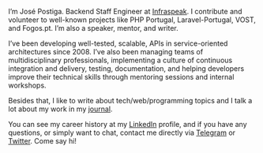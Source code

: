 I’m José Postiga. Backend Staff Engineer at [Infraspeak](https://infraspeak.com). I contribute and volunteer to well-known projects like PHP Portugal, Laravel-Portugal, VOST, and Fogos.pt. I’m also a speaker, mentor, and writer.

I’ve been developing well-tested, scalable, APIs in service-oriented architectures since 2008. I’ve also been managing teams of multidisciplinary professionals, implementing a culture of continuous integration and delivery, testing, documentation, and helping developers improve their technical skills through mentoring sessions and internal workshops. 

Besides that, I like to write about tech/web/programming topics and I talk a lot about my work in my [journal](https://josepostiga.com).

You can see my career history at my [LinkedIn](https://www.linkedin.com/in/josepostiga/?locale=en_US) profile, and if you have any questions, or simply want to chat, contact me directly via [Telegram](https://t.me/josepostiga) or [Twitter](https://twitter.com/josepostiga). Come say hi!
